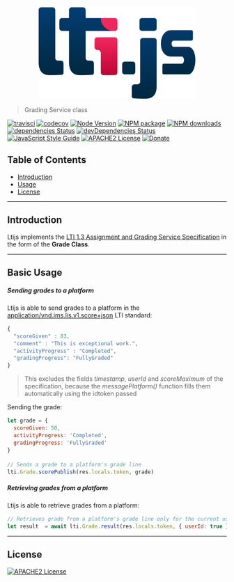 

<div align="center">
	<br>
	<br>
	<a href="https://cvmcosta.github.io/ltijs"><img width="360" src="logo-300.svg"></img></a>
</div>


> Grading Service class


[![travisci](https://img.shields.io/travis/cvmcosta/ltijs.svg)](https://travis-ci.org/Cvmcosta/ltijs)
[![codecov](https://codecov.io/gh/Cvmcosta/ltijs/branch/master/graph/badge.svg)](https://codecov.io/gh/Cvmcosta/ltijs)
[![Node Version](https://img.shields.io/node/v/ltijs.svg)](https://www.npmjs.com/package/ltijs)
[![NPM package](https://img.shields.io/npm/v/ltijs.svg)](https://www.npmjs.com/package/ltijs)
[![NPM downloads](https://img.shields.io/npm/dm/ltijs)](https://www.npmjs.com/package/ltijs)
[![dependencies Status](https://david-dm.org/cvmcosta/ltijs/status.svg)](https://david-dm.org/cvmcosta/ltijs)
[![devDependencies Status](https://david-dm.org/cvmcosta/ltijs/dev-status.svg)](https://david-dm.org/cvmcosta/ltijs?type=dev)
[![JavaScript Style Guide](https://img.shields.io/badge/code_style-standard-brightgreen.svg)](https://standardjs.com)
[![APACHE2 License](https://img.shields.io/github/license/cvmcosta/ltijs)](#LICENSE)
[![Donate](https://img.shields.io/badge/Donate-Buy%20me%20a%20coffe-blue)](https://www.buymeacoffee.com/UL5fBsi)

## Table of Contents

- [Introduction](#introduction)
- [Usage](#usage)
- [License](#license)

---


## Introduction


Ltijs implements the [LTI 1.3 Assignment and Grading Service Specification](https://www.imsglobal.org/spec/lti-ags/v2p0/) in the form of the **Grade Class**.

___


## Basic Usage


##### Sending grades to a platform

Ltijs is able to send grades to a platform in the [application/vnd.ims.lis.v1.score+json](https://www.imsglobal.org/spec/lti-ags/v2p0/#score-publish-service) LTI standard:

```javascript
{
  "scoreGiven" : 83,
  "comment" : "This is exceptional work.",
  "activityProgress" : "Completed",
  "gradingProgress": "FullyGraded"
}
```

> This excludes the fields *timestamp*, *userId* and *scoreMaximum* of the specification, because the *messagePlatform()* function fills them automatically using the idtoken passed


Sending the grade: 

```javascript
let grade = {
  scoreGiven: 50,
  activityProgress: 'Completed',
  gradingProgress: 'FullyGraded'
}

// Sends a grade to a platform's grade line
lti.Grade.scorePublish(res.locals.token, grade)
```



##### Retrieving grades from a platform

Ltijs is able to retrieve grades from a platform:

```javascript
// Retrieves grade from a platform's grade line only for the current user
let result  = await lti.Grade.result(res.locals.token, { userId: true })
```



---

## License

[![APACHE2 License](https://img.shields.io/github/license/cvmcosta/ltijs)](LICENSE)
